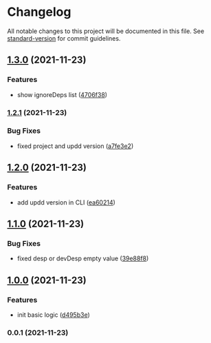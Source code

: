 # Changelog

All notable changes to this project will be documented in this file. See [standard-version](https://github.com/conventional-changelog/standard-version) for commit guidelines.

## [1.3.0](https://github.com/SolidZORO/updd/compare/v1.2.1...v1.3.0) (2021-11-23)


### Features

* show ignoreDeps list ([4706f38](https://github.com/SolidZORO/updd/commit/4706f38f36804e5e7590ab47e009dd7e02add957))

### [1.2.1](https://github.com/SolidZORO/updd/compare/v1.2.0...v1.2.1) (2021-11-23)


### Bug Fixes

* fixed project and updd version ([a7fe3e2](https://github.com/SolidZORO/updd/commit/a7fe3e27008eeccd8f930c6e178400f9fc61b67a))

## [1.2.0](https://github.com/SolidZORO/updd/compare/v1.1.0...v1.2.0) (2021-11-23)


### Features

* add updd version in CLI ([ea60214](https://github.com/SolidZORO/updd/commit/ea6021469af03c7c78a9f8d27287313a61294b22))

## [1.1.0](https://github.com/SolidZORO/updd/compare/v1.0.0...v1.1.0) (2021-11-23)


### Bug Fixes

* fixed desp or devDesp empty value ([39e88f8](https://github.com/SolidZORO/updd/commit/39e88f8a1fb3886e386a7e750a412eb7bea56a45))

## [1.0.0](https://github.com/SolidZORO/updd/compare/v0.0.1...v1.0.0) (2021-11-23)


### Features

* init basic logic ([d495b3e](https://github.com/SolidZORO/updd/commit/d495b3ec2ff08bc531bcb4e101d9f520515edc59))

### 0.0.1 (2021-11-23)
